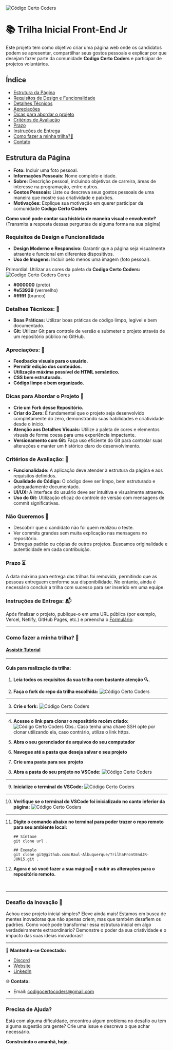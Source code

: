![Código Certo Coders](https://utfs.io/f/3b2340e8-5523-4aca-a549-0688fd07450e-j4edu.jfif)

# 📚 Trilha Inicial Front-End Jr
Este projeto tem como objetivo criar uma página web onde os candidatos podem se apresentar, compartilhar seus gostos pessoais e explicar por que desejam fazer parte da comunidade **Codigo Certo Coders** e participar de projetos voluntários.

## Índice
- [Estrutura da Página](#)
- [Requisitos de Design e Funcionalidade](#estrutura-da-página)
- [Detalhes Técnicos](#requisitos-de-design-e-funcionalidade)
- [Apreciações](#detalhes-técnicos-)
- [Dicas para abordar o projeto](#apreciações-)
- [Critérios de Avaliação](#dicas-para-abordar-o-projeto-)
- [Prazo](#critérios-de-avaliação-)
- [Instruções de Entrega](#prazo-)
- [Como fazer a minha trilha?🤔](#instruções-de-entrega-)
- [Contato](#desafio-da-inovação-)

## Estrutura da Página
- **Foto:** Incluir uma foto pessoal.
- **Informações Pessoais:** Nome completo e idade.
- **Sobre:** Descrição pessoal, incluindo objetivos de carreira, áreas de interesse na programação, entre outros.
- **Gostos Pessoais:** Liste ou descreva seus gostos pessoais de uma maneira que mostre sua criatividade e paixões.
- **Motivações:** Explique sua motivação em querer participar da comunidade **Codigo Certo Coders**

**Como você pode contar sua história de maneira visual e envolvente?**
(Transmita a resposta dessas perguntas de alguma forma na sua página)

### Requisitos de Design e Funcionalidade 
- **Design Moderno e Responsivo:** Garantir que a página seja visualmente atraente e funcional em diferentes dispositivos.
- **Uso de Imagens:** Incluir pelo menos uma imagem (foto pessoal).

Primordial: Utilizar as cores da paleta da **Codigo Certo Coders:**
![Codigo Certo Coders Cores](https://github.com/codigocerto/TrilhaFrontEndJR-JUN15/assets/170693068/5ced1a97-b2c6-4f54-836c-7b3e115f879f)
- **#000000** (preto)
- **#e53939** (vermelho)
- **#ffffff** (branco)

### Detalhes Técnicos: 🔧
- **Boas Práticas:** Utilizar boas práticas de código limpo, legível e bem documentado.
- **Git:** Utilizar Git para controle de versão e submeter o projeto através de um repositório público no GitHub.

### Apreciações: 🎉
- **Feedbacks visuais para o usuário.**
- **Permitir edição dos conteúdos.**
- **Utilização máxima possível de HTML semântico.**
- **CSS bem estruturado.**
- **Código limpo e bem organizado.**

### Dicas para Abordar o Projeto 🌟
- **Crie um Fork desse Repositório.**
- **Criar do Zero:** É fundamental que o projeto seja desenvolvido completamente do zero, demonstrando suas habilidades e criatividade desde o início.
- **Atenção aos Detalhes Visuais:** Utilize a paleta de cores e elementos visuais de forma coesa para uma experiência impactante.
- **Versionamento com Git:** Faça uso eficiente do Git para controlar suas alterações e manter um histórico claro do desenvolvimento.

### Critérios de Avaliação: 📝
- **Funcionalidade:** A aplicação deve atender à estrutura da página e aos requisitos definidos.
- **Qualidade do Código:** O código deve ser limpo, bem estruturado e adequadamente documentado.
- **UI/UX:** A interface do usuário deve ser intuitiva e visualmente atraente.
- **Uso do Git:** Utilização eficaz do controle de versão com mensagens de commit significativas.

### Não Queremos 🚫
- Descobrir que o candidato não foi quem realizou o teste.
- Ver commits grandes sem muita explicação nas mensagens no repositório.
- Entregas padrão ou cópias de outros projetos. Buscamos originalidade e autenticidade em cada contribuição.

### Prazo ⏳
A data máxima para entrega das trilhas foi removida, permitindo que as pessoas entreguem conforme sua disponibilidade. No entanto, ainda é necessário concluir a trilha com sucesso para ser inserido em uma equipe.

### Instruções de Entrega: 📬
Após finalizar o projeto, publique-o em uma URL pública (por exemplo, Vercel, Netlify, GitHub Pages, etc.) e preencha o [Formulário](https://forms.gle/gZViPMTSDV5nidSu6):  

---

### Como fazer a minha trilha? 🤔

#### [Assistir Tutorial](https://youtu.be/QsAOMt2cksI)

---
#### Guia para realização da trilha:

1. **Leia todos os requisitos da sua trilha com bastante atenção 🔍.**

2. **Faça o fork do repo da trilha escolhida:**
  ![Código Certo Coders](https://servidor-estatico-eight-murex.vercel.app/codigo-certo/fork-front.jpg)

---

3. **Crie o fork:**
  ![Código Certo Coders](https://servidor-estatico-eight-murex.vercel.app/codigo-certo/fork2-front.jpg)

---

4. **Acesse o link para clonar o repositório recém criado:**
  ![Código Certo Coders](https://servidor-estatico-eight-murex.vercel.app/codigo-certo/front-clone.jpg)
  Obs.: Caso tenha uma chave SSH opte por clonar utilizando ela, caso contrário, utilize o link https. 

5. **Abra o seu gerenciador de arquivos do seu computador**

6. **Navegue até a pasta que deseja salvar o seu projeto**

7. **Crie uma pasta para seu projeto**

8. **Abra a pasta do seu projeto no VSCode:**
![Código Certo Coders](https://servidor-estatico-eight-murex.vercel.app/codigo-certo/vscode-open.jpg)

---

9. **Inicialize o terminal do VSCode:**
![Código Certo Coders](https://servidor-estatico-eight-murex.vercel.app/codigo-certo/vscode-terminal.jpg)

---

10. **Verifique se o terminal do VSCode foi inicializado no canto inferior da página:**
![Código Certo Coders](https://servidor-estatico-eight-murex.vercel.app/codigo-certo/vscode-terminal2.jpg)

---

11. **Digite o comando abaixo no terminal para poder trazer o repo remoto para seu ambiente local:**

    ```shell
    ## Síntaxe
    git clone url .

    ## Exemplo
    git clone git@github.com:Raul-Albuquerque/TrilhaFrontEndJR-JUN15.git .
    ```

10. **Agora é só você fazer a sua mágica🔮 e subir as alterações para o repositório remoto.**

<br>
 
---

### Desafio da Inovação 🚀
Achou esse projeto inicial simples? Eleve ainda mais! Estamos em busca de mentes inovadoras que não apenas criem, mas que também desafiem os padrões. Como você pode transformar essa estrutura inicial em algo verdadeiramente extraordinário? Demonstre o poder da sua criatividade e o impacto das suas ideias inovadoras!

---

🔗 **Mantenha-se Conectado:**
- [Discord](https://discord.gg/wzA9FGZHNv)
- [Website](http://www.codigocertocoders.com.br/)
- [LinkedIn](https://www.linkedin.com/company/codigocerto/)
  
🌐 **Contato:**
- Email: codigocertocoders@gmail.com

---

### Precisa de Ajuda?
Está com alguma dificuldade, encontrou algum problema no desafio ou tem alguma sugestão pra gente? Crie uma issue e descreva o que achar necessário.

**Construindo o amanhã, hoje.**
